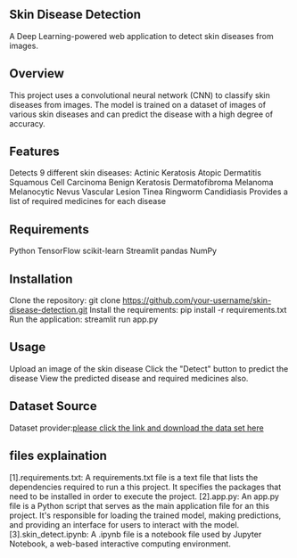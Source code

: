 Skin Disease Detection
----------------------

A Deep Learning-powered web application to detect skin diseases from images.

Overview
--------

This project uses a convolutional neural network (CNN) to classify skin diseases from images.
The model is trained on a dataset of images of various skin diseases and can predict the disease with a high degree of accuracy.

Features
--------

Detects 9 different skin diseases:
Actinic Keratosis
Atopic Dermatitis
Squamous Cell Carcinoma
Benign Keratosis
Dermatofibroma
Melanoma
Melanocytic Nevus
Vascular Lesion
Tinea Ringworm Candidiasis
Provides a list of required medicines for each disease

Requirements
------------

Python
TensorFlow
scikit-learn
Streamlit
pandas
NumPy

Installation
------------

Clone the repository: git clone https://github.com/your-username/skin-disease-detection.git
Install the requirements: pip install -r requirements.txt
Run the application: streamlit run app.py

Usage
-----

Upload an image of the skin disease
Click the "Detect" button to predict the disease
View the predicted disease and required medicines also.

Dataset Source
---------------

Dataset provider:[please click the link and download the data set here](https://www.kaggle.com/datasets/riyaelizashaju/skin-disease-classification-image-dataset/data)

files explaination
------------------
[1].requirements.txt:
A requirements.txt file is a text file that lists the dependencies required to run a this project. 
It specifies the packages that need to be installed in order to execute the project.
[2].app.py:
An app.py file is a Python script that serves as the main application file for an this project. 
It's responsible for loading the trained model, making predictions, and providing an interface for users to interact with the model.
[3].skin_detect.ipynb:
A .ipynb file is a notebook file used by Jupyter Notebook, a web-based interactive computing environment. 


